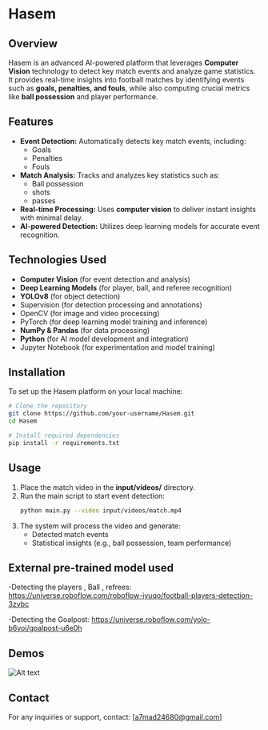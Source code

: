 # Hasem

## Overview

Hasem is an advanced AI-powered platform that leverages **Computer Vision** technology to detect key match events and analyze game statistics. It provides real-time insights into football matches by identifying events such as **goals, penalties, and fouls**, while also computing crucial metrics like **ball possession** and player performance.

## Features

- **Event Detection:** Automatically detects key match events, including:
  - Goals
  - Penalties
  - Fouls
- **Match Analysis:** Tracks and analyzes key statistics such as:
  - Ball possession
  - shots
  - passes
- **Real-time Processing:** Uses **computer vision** to deliver instant insights with minimal delay.
- **AI-powered Detection:** Utilizes deep learning models for accurate event recognition.

## Technologies Used

- **Computer Vision** (for event detection and analysis)
- **Deep Learning Models** (for player, ball, and referee recognition)
- **YOLOv8** (for object detection)
- Supervision (for detection processing and annotations)
- OpenCV (for image and video processing)
- PyTorch (for deep learning model training and inference)
- **NumPy & Pandas** (for data processing)
- **Python** (for AI model development and integration)
- Jupyter Notebook (for experimentation and model training)

## Installation

To set up the Hasem platform on your local machine:

```bash
# Clone the repository
git clone https://github.com/your-username/Hasem.git
cd Hasem

# Install required dependencies
pip install -r requirements.txt
```

## Usage

1. Place the match video in the **input/videos/** directory.
2. Run the main script to start event detection:
   ```bash
   python main.py --video input/videos/match.mp4
   ```
3. The system will process the video and generate:
   - Detected match events
   - Statistical insights (e.g., ball possession, team performance)


## External pre-trained model used
-Detecting the players , Ball , refrees:
https://universe.roboflow.com/roboflow-jvuqo/football-players-detection-3zvbc

-Detecting the Goalpost:
https://universe.roboflow.com/yolo-b6voi/goalpost-u6e0h


## Demos

![Alt text]([image_url](https://drive.google.com/file/d/1tEEY08SFONr09Dd8UDHjwy41FbVKSpiA/view))


## Contact

For any inquiries or support, contact: [a7mad24680@gmail.com]

